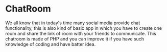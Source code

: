# ChatRoom
  We all know that in today's time many social media provide chat functionality, this is also kind of basic app in which you have to create one room and share the link of room with your friends to communicate.
  This chatroom is made of PHP and you can improve it if you have such knowledge of coding and have batter idea.
